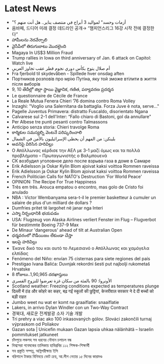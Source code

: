 # Latest News
-  "أزمات وحسد" لمواليد 3 أبراج في منتصف يناير.. هل أنت منهم ؟
-  음바페, 드디어 미래 결정 데드라인 공개→ “챔피언스리그 16강 시작 전에 결정한다”
-  హామీలను నెరవేర్చాలి
-  వైసీపీలో తిరుగుబాటు మొదలైంది
-  Magaya In US$3 Million Fraud
-  Trump rallies in Iowa on third anniversary of Jan. 6 attack on Capitol: Watch live
-  أم صلال يتوج بكأس دوري نجوم قطر عقب تجاوز العربي
-  Fra fjerbold til skydevåben - Spillede hver onsdag aften
-  Портников розповів про мрію Путіна, яку той зможе втілити в життя після виборів
-  9, 10 తేదీల్లో జిల్లా స్థాయి వైజ్ఞానిక, గణిత, పర్యావరణ ప్రదర్శన
-  Le questionnaire de Cécile de France
-  La Reale Mutua Fenera Chieri ’76 domina contro Roma Volley
-  Inzaghi: "Voglio una Salernitana da battaglia. Forza Juve è nota, serve..."
-  Pagelle Juventus Primavera: distratto Fuscaldo, disorientato Ngana
-  Calvarese sul 2-1 dell'Inter: “Fallo chiaro di Bastoni, gol da annullare"
-  Per Albese tre punti pesanti contro Talmassons
-  Anticipo senza storia: Chieri travolge Roma
-  కార్మికుల సమస్యల్ని వెంటనే పరిష్కరించాలి
-  بلينكن: من المهم أن يحظى الإسرائيليون بالأمن في الشمال
-  అవనిపై విరిసిన హరివిల్లు
-  Ο Απόλλωνας κέρδισε την ΑΕΛ με 3-1 μαζί όμως και τα πολλά προβλήματα – Πρωταγωνιστής ο Βαλμπουενά
-  СК возбудил уголовное дело после взрыва газа в доме в Самаре
-  Erik Adielsson ja Oskar Kylin Blom ajoivat kaksi voittoa Rommen raveissa
-  Erik Adielsson ja Oskar Kylin Blom ajoivat kaksi voittoa Rommen raveissa
-  French Politician Calls for NATO's Destruction 'For World Peace'
-  OPINION: The Recipe For True Happiness
-  Três em três. Arouca empatou o encontro, mas golo de Cristo foi anulado
-  NBA : Victor Wembanyama sera-t-il le premier basketteur à cumuler un salaire de plus d'un milliard de dollars ?
-  Dumfries pritet të largohet në janar nga Interi
-  ఎస్మా నిర్బంధానికి భయపడం
-  USA: Flugzeug von Alaska Airlines verliert Fenster im Flug – Flugverbot für bestimmte Boeing 737-9 Max
-  De Minaur 'dangerous' ahead of tilt at Australian Open
-  ధర్మవరంలో రౌడీయిజం లేకుండా చేస్తా
-  ఇలపై హరివిల్లు
-  Έκανε δικό του και αυτό το Λεμεσιανό ο Απόλλωνας και χαμόγελα ελπίδας
-  Fenómeno del Niño: envían 75 cisternas para siete regiones del país
-  Prestigao Ivana Balića: Duvnjak rekordni šesti put najbolji rukometaš Hrvatske
-  8 రోజులు..1,90,965 దరఖాస్తులు
-  الأونروا: 90 بالمئة من سكان غزة تعرضوا للنزوح القسري
-  Scotland weather: Freezing conditions expected as temperatures plunge
-  दिल्ली में ठंड और कोहरे का कहर, बढ़ गईं स्कूलों की छुट्टियां, केजरीवाल सरकार ने दे दी बच्चों को बड़ी राहत
-  Jumbo weet nu wat er komt na graaiflatie: snaaiflatie
-  Lakers, in arrivo Dylan Windler con un Two-Way Contract
-  경북대, 새로운 전계발광 소자 기술 개발
-  Tri prehry a viac ako 100 inkasovaných gólov. Slováci zakončili turnaj výpraskom od Poliakov
-  Gazan sota | Unicefin mukaan Gazan lapsia uhkaa nälänhätä – Israelin pommitukset jatkuneet
-  চাঁদপুরে লঞ্চসহ সব ধরনের নৌযান চলাচল বন্ধ
-  বিশ্বসেরা গবেষকের তালিকায় হাবিপ্রবির ১১২ শিক্ষক-শিক্ষার্থী
-  সব প্রস্তুতি সম্পন্ন, অগ্নিপরীক্ষায় ইসি
-  বরিশালে টাকার বিনিময়ে ভোট ক্রয়, আ.লীগ নেতার ১৫ দিনের কারাদণ্ড
